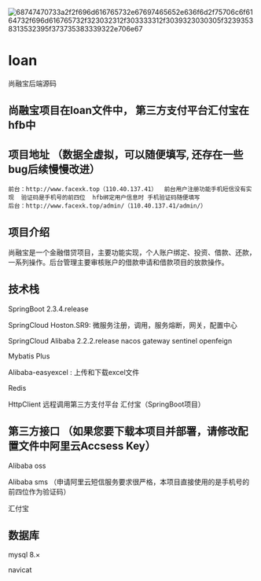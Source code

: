 


![68747470733a2f2f696d616765732e67697465652e636f6d2f75706c6f6164732f696d616765732f323032312f303333312f3039323030305f32393538313532395f373735383339322e706e67](https://user-images.githubusercontent.com/90383015/170948449-1b80d8eb-59a0-483f-96a7-f684b73a0286.jpg)
# loan
尚融宝后端源码

## 尚融宝项目在loan文件中， 第三方支付平台汇付宝在hfb中 

## 项目地址  （数据全虚拟，可以随便填写, 还存在一些bug后续慢慢改进） 
	前台：http://www.facexk.top（110.40.137.41）  前台用户注册功能手机短信没有实现  验证码是手机号的前四位  hfb绑定用户信息时 手机验证码随便填写
	后台：http://www.facexk.top/admin/（110.40.137.41/admin/）


## 项目介绍
尚融宝是一个金融借贷项目，主要功能实现，个人账户绑定、投资、借款、还款，一系列操作。后台管理主要审核账户的借款申请和借款项目的放款操作。

## 技术栈

SpringBoot 2.3.4.release

SpringCloud Hoston.SR9: 微服务注册，调用，服务熔断，网关，配置中心

SpringCloud Alibaba 2.2.2.release  nacos gateway sentinel openfeign

Mybatis Plus

Alibaba-easyexcel : 上传和下载excel文件

Redis

HttpClient  远程调用第三方支付平台 汇付宝（SpringBoot项目）

## 第三方接口  （如果您要下载本项目并部署，请修改配置文件中阿里云Accsess Key）

Alibaba oss

Alibaba sms  （申请阿里云短信服务要求很严格，本项目直接使用的是手机号的前四位作为验证码）

汇付宝

## 数据库

mysql 8.×  

navicat



